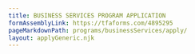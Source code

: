 ```yaml
---
title: BUSINESS SERVICES PROGRAM APPLICATION
formAssemblyLink: https://tfaforms.com/4895295
pageMarkdownPath: programs/businessServices/apply/
layout: applyGeneric.njk
---
```

